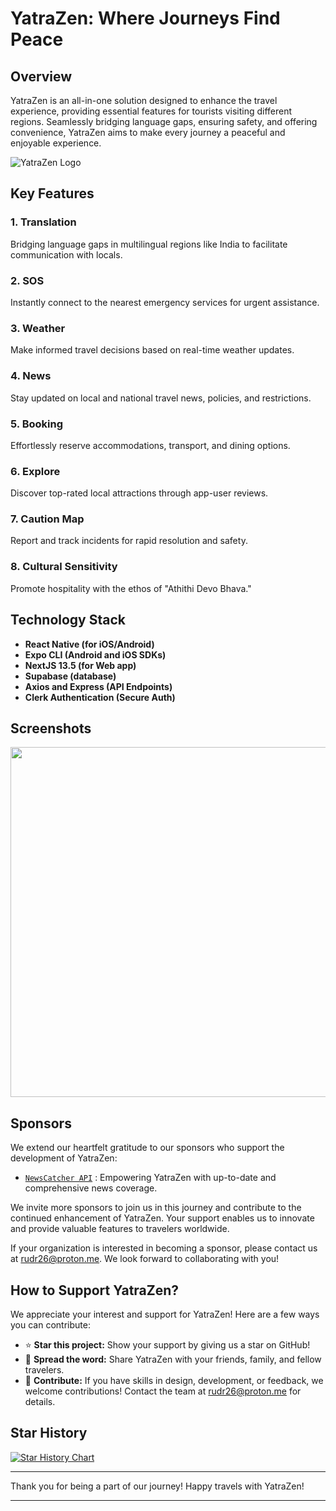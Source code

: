 # YatraZen: Where Journeys Find Peace

## Overview

YatraZen is an all-in-one solution designed to enhance the travel experience, providing essential features for tourists visiting different regions. Seamlessly bridging language gaps, ensuring safety, and offering convenience, YatraZen aims to make every journey a peaceful and enjoyable experience.

![YatraZen Logo](https://ucarecdn.com/b71f779c-9894-48cf-9383-6ce0256d5956/-/scale_crop/385x91/-/format/auto/-/quality/normal/-/rasterize/)

## Key Features

### 1. Translation
Bridging language gaps in multilingual regions like India to facilitate communication with locals.

### 2. SOS
Instantly connect to the nearest emergency services for urgent assistance.

### 3. Weather
Make informed travel decisions based on real-time weather updates.

### 4. News
Stay updated on local and national travel news, policies, and restrictions.

### 5. Booking
Effortlessly reserve accommodations, transport, and dining options.

### 6. Explore
Discover top-rated local attractions through app-user reviews.

### 7. Caution Map
Report and track incidents for rapid resolution and safety.

### 8. Cultural Sensitivity
Promote hospitality with the ethos of "Athithi Devo Bhava."

## Technology Stack

- **React Native (for iOS/Android)**
- **Expo CLI (Android and iOS SDKs)**
- **NextJS 13.5 (for Web app)**
- **Supabase (database)**
- **Axios and Express (API Endpoints)**
- **Clerk Authentication (Secure Auth)**

## Screenshots

<img src="https://ucarecdn.com/1c53f2b7-4a42-4e6a-b4c0-ad298bbba937/-/scale_crop/838x1264/-/format/auto/-/quality/best/" width="560">

## Sponsors

We extend our heartfelt gratitude to our sponsors who support the development of YatraZen:

- [```NewsCatcher API```](https://www.newscatcherapi.com/) : Empowering YatraZen with up-to-date and comprehensive news coverage.

We invite more sponsors to join us in this journey and contribute to the continued enhancement of YatraZen. Your support enables us to innovate and provide valuable features to travelers worldwide.

If your organization is interested in becoming a sponsor, please contact us at [rudr26@proton.me](mailto:rudr26@proton.me). We look forward to collaborating with you!

## How to Support YatraZen?

We appreciate your interest and support for YatraZen! Here are a few ways you can contribute:

- ⭐ **Star this project:** Show your support by giving us a star on GitHub!
- 📣 **Spread the word:** Share YatraZen with your friends, family, and fellow travelers.
- 🚀 **Contribute:** If you have skills in design, development, or feedback, we welcome contributions! Contact the team at rudr26@proton.me for details.

## Star History

[![Star History Chart](https://api.star-history.com/svg?repos=ru-dr/v3&type=Timeline)](https://star-history.com/#ru-dr/v3&Timeline)

---

Thank you for being a part of our journey!
Happy travels with YatraZen!

---
